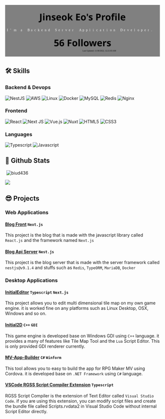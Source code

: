 <p align="center"><img src="./profile.svg"></p>

## 🛠 Skills

### Backend & Devops

![NestJS](https://img.shields.io/badge/nestjs-%23E0234E.svg?style=for-the-badge&logo=nestjs&logoColor=white)
![AWS](https://img.shields.io/badge/AWS-%23FF9900.svg?style=for-the-badge&logo=amazon-aws&logoColor=white)
![Linux](https://img.shields.io/badge/Linux-FCC624?style=for-the-badge&logo=linux&logoColor=black)
![Docker](https://img.shields.io/badge/Docker-2CA5E0?style=for-the-badge&logo=docker&logoColor=white)
![MySQL](https://img.shields.io/badge/MySQL-005C84?style=for-the-badge&logo=mysql&logoColor=white)
![Redis](https://img.shields.io/badge/redis-%23DD0031.svg?&style=for-the-badge&logo=redis&logoColor=white)
![Nginx](https://img.shields.io/badge/Nginx-009639?style=for-the-badge&logo=nginx&logoColor=white)

### Frontend
![React](https://img.shields.io/badge/React-20232A?style=for-the-badge&logo=react&logoColor=61DAFB)
![Next JS](https://img.shields.io/badge/Next-black?style=for-the-badge&logo=next.js&logoColor=white)
![Vue.js](https://img.shields.io/badge/vuejs-%2335495e.svg?style=for-the-badge&logo=vuedotjs&logoColor=%234FC08D)
![Nuxt](https://img.shields.io/badge/nuxt.js-00C58E?style=for-the-badge&logo=nuxtdotjs&logoColor=white)
![HTML5](https://img.shields.io/badge/HTML5-E34F26?style=for-the-badge&logo=html5&logoColor=white)
![CSS3](https://img.shields.io/badge/CSS3-1572B6?style=for-the-badge&logo=css3&logoColor=white)

### Languages
![Typescript](https://img.shields.io/badge/TypeScript-007ACC?style=for-the-badge&logo=typescript&logoColor=white)
![Javascript](https://img.shields.io/badge/JavaScript-323330?style=for-the-badge&logo=javascript&logoColor=F7DF1E)

## 🧳 Github Stats

<p>&nbsp;<img align="center" src="https://github-readme-stats.vercel.app/api?username=biud436&show_icons=true&locale=en&theme=monokai&count_private=true" alt="biud436" /></p>

<p> <img src="https://github-profile-summary-cards.vercel.app/api/cards/profile-details?username=biud436&theme=monokai"> </p>

## 😎 Projects

### Web Applications

#### [Blog Front](https://github.com/biud436/blog-front) `Next.js`
This project is the blog that is made with the javascript library called `React.js` and the framework named `Next.js`

#### [Blog Api Server](https://github.com/biud436/blog-api-server) `Nest.js`
This project is the blog server that is made with the server framework called `nestjs@v9.1.4` and stuffs such as `Redis`, `TypeORM`, `MariaDB`, `Docker`

### Desktop Applications

#### [InitialEditor](https://github.com/biud436/InitialEditor) `Typescript` `Next.js`
This project allows you to edit multi dimensional tile map on my own game engine. it is worked fine on any platforms such as Linux Desktop, OSX, Windows and so on.

#### [Initial2D](https://github.com/biud436/Initial2D) `C++` `GDI`
This game engine is developed base on Windows GDI using `C++` language. it provides a many of features like Tile Map Tool and the `Lua` Script Editor. This is only provided GDI renderer currently.

#### [MV-App-Builder](https://github.com/biud436/MV-App-Builder) `C#` `Winform`
This tool allows you to easy to build the app for RPG Maker MV using Cordova. it is developed base on `.NET Framework` using `C#` language. 

#### [VSCode RGSS Script Compiler Extension](https://github.com/biud436/vscode-rgss-script-compiler) `Typescript`
RGSS Script Compiler is the extension of Text Editor called `Visual Studio Code`. if you are using this extension, you can modify script files and create the bundle file called Scripts.rvdata2 in Visual Studio Code without internal Script Editor directly.
